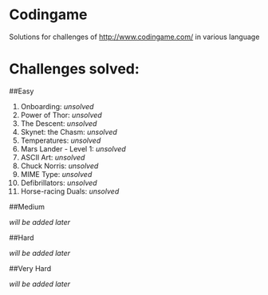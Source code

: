 # Codingame
Solutions for challenges of http://www.codingame.com/ in various language

# Challenges solved:

##Easy

  1.  Onboarding: *unsolved*
  2.  Power of Thor: *unsolved*
  3.  The Descent: *unsolved*
  4.  Skynet: the Chasm: *unsolved*
  5.  Temperatures: *unsolved*
  6.  Mars Lander - Level 1: *unsolved*
  7.  ASCII Art: *unsolved*
  8.  Chuck Norris: *unsolved*
  9.  MIME Type: *unsolved*
  10. Defibrillators: *unsolved*
  11. Horse-racing Duals: *unsolved*
  
##Medium

*will be added later*

##Hard

*will be added later*

##Very Hard

*will be added later*
